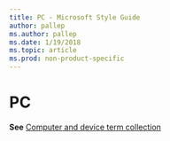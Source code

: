 ```yaml
---
title: PC - Microsoft Style Guide
author: pallep
ms.author: pallep
ms.date: 1/19/2018
ms.topic: article
ms.prod: non-product-specific
---
```


# PC

**See** [Computer and device term collection](/style-guide/a-z-word-list-term-collections/term-collections/computer-device-terms)
